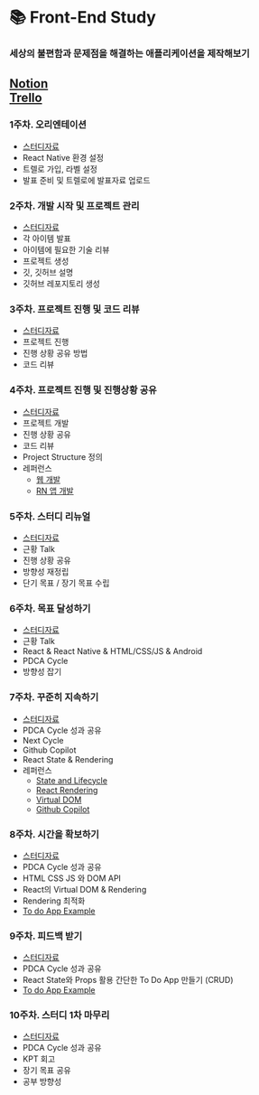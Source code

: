 # 📚 Front-End Study

### 세상의 불편함과 문제점을 해결하는 애플리케이션을 제작해보기

[Notion](https://bit.ly/3xsPI2D)\
[Trello](https://trello.com/b/z5qDMuaM/%EB%8F%99%EC%95%84%EB%8C%80-front-end-%EC%8A%A4%ED%84%B0%EB%94%94)
---

### 1주차. 오리엔테이션

- [스터디자료](https://www.slideshare.net/YOONSANGYANG/1pdf-251729520)
- React Native 환경 설정
- 트렐로 가입, 라벨 설정
- 발표 준비 및 트렐로에 발표자료 업로드

### 2주차. 개발 시작 및 프로젝트 관리

- [스터디자료](https://www.slideshare.net/YOONSANGYANG/2pdf-251738572)
- 각 아이템 발표
- 아이템에 필요한 기술 리뷰
- 프로젝트 생성
- 깃, 깃허브 설명
- 깃허브 레포지토리 생성

### 3주차. 프로젝트 진행 및 코드 리뷰

- [스터디자료](https://trello.com/c/MUsgI06y)
- 프로젝트 진행
- 진행 상황 공유 방법
- 코드 리뷰

### 4주차. 프로젝트 진행 및 진행상황 공유

- [스터디자료](https://trello.com/c/6rrC65jK)
- 프로젝트 개발
- 진행 상황 공유
- 코드 리뷰
- Project Structure 정의
- 레퍼런스
  - [웹 개발](https://trello.com/c/8XxVYlsH)
  - [RN 앱 개발](https://trello.com/c/8Sk5h1Xp)

### 5주차. 스터디 리뉴얼

- [스터디자료](https://trello.com/c/j58Ax2i4)
- 근황 Talk
- 진행 상황 공유
- 방향성 재정립
- 단기 목표 / 장기 목표 수립

### 6주차. 목표 달성하기

- [스터디자료](https://trello.com/c/rlMmSCET)
- 근황 Talk
- React & React Native & HTML/CSS/JS & Android
- PDCA Cycle
- 방향성 잡기

### 7주차. 꾸준히 지속하기

- [스터디자료](https://trello.com/c/HuV4los9)
- PDCA Cycle 성과 공유
- Next Cycle
- Github Copilot
- React State & Rendering
- 레퍼런스
  - [State and Lifecycle](https://ko.reactjs.org/docs/state-and-lifecycle.html)
  - [React Rendering](https://meetup.toast.com/posts/110)
  - [Virtual DOM](https://ko.reactjs.org/docs/faq-internals.html)
  - [Github Copilot](https://docs.github.com/en/copilot/getting-started-with-github-copilot/getting-started-with-github-copilot-in-visual-studio-code)

### 8주차. 시간을 확보하기

- [스터디자료](https://trello.com/c/4WWZBEUo)
- PDCA Cycle 성과 공유
- HTML CSS JS 와 DOM API
- React의 Virtual DOM & Rendering
- Rendering 최적화
- [To do App Example](https://github.com/donga-it-club/front-end-study/tree/main/TodoApp)

### 9주차. 피드백 받기
- [스터디자료](https://trello.com/c/UtS9v1KD)
- PDCA Cycle 성과 공유
- React State와 Props 활용 간단한 To Do App 만들기 (CRUD)
- [To do App Example](https://github.com/donga-it-club/front-end-study/tree/main/TodoApp)

### 10주차. 스터디 1차 마무리
- [스터디자료](https://yoonsang.notion.site/3aaf6ff0ce2643cca4e840747174465e)
- PDCA Cycle 성과 공유
- KPT 회고
- 장기 목표 공유
- 공부 방향성 
